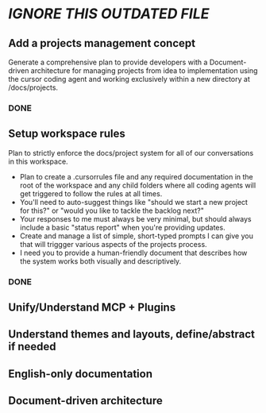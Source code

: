# ***IGNORE THIS OUTDATED FILE***

## Add a projects management concept
Generate a comprehensive plan to provide developers with a Document-driven architecture for managing projects from idea to implementation using the cursor coding agent and working exclusively within a new directory at /docs/projects.

### DONE

## Setup workspace rules
Plan to strictly enforce the docs/project system for all of our conversations in this workspace.

- Plan to create a .cursorrules file and any required documentation in the root of the workspace and any child folders where all coding agents will get triggered to follow the rules at all times.
- You'll need to auto-suggest things like "should we start a new project for this?" or "would you like to tackle the backlog next?"
- Your responses to me must always be very minimal, but should always include a basic "status report" when you're providing updates.
- Create and manage a list of simple, short-typed prompts I can give you that will triggger various aspects of the projects process.
- I need you to provide a human-friendly document that describes how the system works both visually and descriptively.

### DONE

## Unify/Understand MCP + Plugins
## Understand themes and layouts, define/abstract if needed
## English-only documentation
## 
## 
## Document-driven architecture
